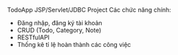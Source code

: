 TodoApp JSP/Servlet/JDBC Project
Các chức năng chính:
 - Đăng nhập, đăng ký tài khoản
 - CRUD (Todo, Category, Note)
 - RESTfulAPI
 - Thống kê tỉ lệ hoàn thành các công việc

